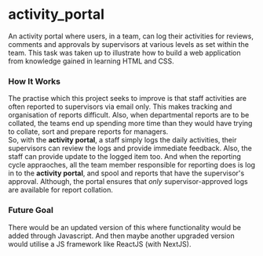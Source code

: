# activity_portal
An activity portal where users, in a team, can log their activities for reviews, comments and approvals by supervisors at various levels as set within the team.
This task was taken up to illustrate how to build a web application from knowledge gained in learning HTML and CSS. 

### How It Works
The practise which this project seeks to improve is that staff activities are often reported to supervisors via email only. This makes tracking and organisation of reports difficult. Also, when departmental reports are to be collated, the teams end up spending  more time than they would have trying to collate, sort and prepare reports for managers.  
So, with the **activity portal**, a staff simply logs the daily activities, their supervisors can review the logs and provide immediate feedback. Also, the staff can provide update to the logged  item too.
And when the reporting cycle appraoches, all the team member responsible for reporting does is log in to the **activity portal**, and spool and reports that have the supervisor's approval. Although, the portal ensures that *only* supervisor-approved logs are available for report collation. 
### Future Goal
There would be an updated version of this where functionality would be added through Javascript. And then maybe another upgraded version would utilise a JS framework like ReactJS (with NextJS).

